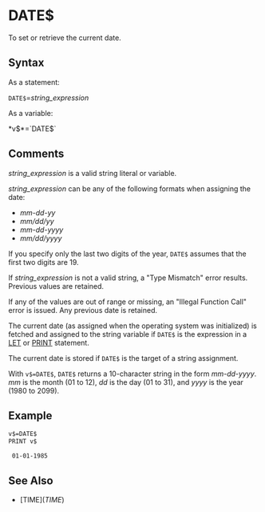 # DATE$

To set or retrieve the current date.

## Syntax

As a statement:

`DATE$`=*string_expression*

As a variable:

*v$*=`DATE$`

## Comments

*string_expression* is a valid string literal or variable.

*string_expression* can be any of the following formats when assigning the date:

* *mm-dd-yy*
* *mm/dd/yy*
* *mm-dd-yyyy*
* *mm/dd/yyyy*

If you specify only the last two digits of the year, `DATE$` assumes that the first two digits are 19.

If *string_expression* is not a valid string, a "Type Mismatch" error results. Previous values are retained.

If any of the values are out of range or missing, an "Illegal Function Call" error is issued. Any previous date is retained.

The current date (as assigned when the operating system was initialized) is fetched and assigned to the string variable if `DATE$` is the expression in a [LET](LET) or [PRINT](PRINT) statement.

The current date is stored if `DATE$` is the target of a string assignment.

With `v$=DATE$`, `DATE$` returns a 10-character string in the form *mm-dd-yyyy*. *mm* is the month (01 to 12), *dd* is the day (01 to 31), and *yyyy* is the year (1980 to 2099).

## Example

```vb
v$=DATE$
PRINT v$
```

```text
 01-01-1985
```

## See Also

* [TIME$](TIME$)

